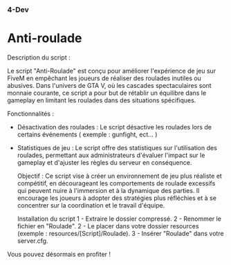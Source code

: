 ####       ####
###  4-Dev  ###
##           ##
#             #

# Anti-roulade
Description du script :

  Le script "Anti-Roulade" est conçu pour améliorer l'expérience de jeu sur FiveM en empêchant les joueurs de réaliser des roulades inutiles ou abusives.
Dans l'univers de GTA V, où les cascades spectaculaires sont monnaie courante, 
ce script a pour but de rétablir un équilibre dans le gameplay en limitant les roulades dans des situations spécifiques.

  Fonctionnalités :
- Désactivation des roulades : Le script désactive les roulades lors de certains événements ( exemple : gunfight, ect... )
- Statistiques de jeu : Le script offre des statistiques sur l'utilisation des roulades, permettant aux administrateurs d'évaluer l'impact sur le gameplay et d'ajuster les règles du serveur en conséquence.

  Objectif : Ce script vise à créer un environnement de jeu plus réaliste et compétitif, en décourageant les comportements de roulade excessifs qui peuvent nuire à l'immersion et à la dynamique des parties. Il encourage les joueurs à adopter des stratégies plus réfléchies et à se concentrer sur la coordination et le travail d'équipe.


  Installation du script
  1 - Extraire le dossier compressé.
  2 - Renommer le fichier en "Roulade". 
  2 - Le placer dans votre dossier resources (exemple : resources/[Script]/Roulade).
  3 - Insérer "Roulade" dans votre server.cfg.

Vous pouvez désormais en profiter !
